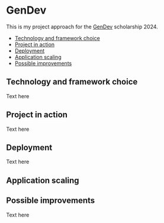 # GenDev

This is my project approach for the [GenDev](https://www.talents.check24.de/gendev) scholarship 2024.

- [Technology and framework choice](#technology-and-framework-choice)
- [Project in action](#project-in-action)
- [Deployment](#deployment)
- [Application scaling](#application-scaling)
- [Possible improvements](#possible-improvements)

## Technology and framework choice

Text here

## Project in action

Text here

## Deployment

Text here

## Application scaling

## Possible improvements

Text here

